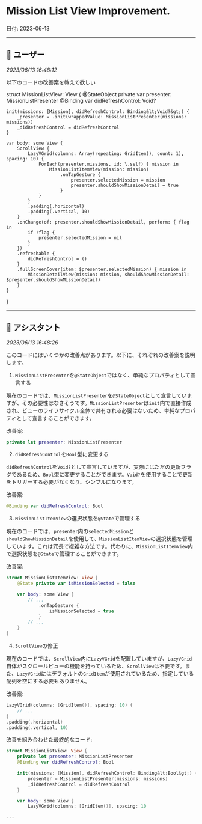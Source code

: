 # Mission List View Improvement.

日付: 2023-06-13

---

## 👤 ユーザー
*2023/06/13 16:48:12*

以下のコードの改善案を教えて欲しい

struct MissionListView: View {
    @StateObject private var presenter: MissionListPresenter
    @Binding var didRefreshControl: Void?

    init(missions: [Mission], didRefreshControl: Binding&lt;Void?&gt;) {
        _presenter = .init(wrappedValue: MissionListPresenter(missions: missions))
        _didRefreshControl = didRefreshControl
    }

    var body: some View {
        ScrollView {
            LazyVGrid(columns: Array(repeating: GridItem(), count: 1), spacing: 10) {
                ForEach(presenter.missions, id: \.self) { mission in
                    MissionListItemView(mission: mission)
                        .onTapGesture {
                            presenter.selectedMission = mission
                            presenter.shouldShowMissionDetail = true
                        }
                }
            }
            .padding(.horizontal)
            .padding(.vertical, 10)
        }
        .onChange(of: presenter.shouldShowMissionDetail, perform: { flag in
            if !flag {
                presenter.selectedMission = nil
            }
        })
        .refreshable {
            didRefreshControl = ()
        }
        .fullScreenCover(item: $presenter.selectedMission) { mission in
            MissionDetailView(mission: mission, shouldShowMissionDetail: $presenter.shouldShowMissionDetail)
        }
    }
}

---

## 🤖 アシスタント
*2023/06/13 16:48:26*

このコードにはいくつかの改善点があります。以下に、それぞれの改善案を説明します。

1. `MissionListPresenter`を`@StateObject`ではなく、単純なプロパティとして宣言する

現在のコードでは、`MissionListPresenter`を`@StateObject`として宣言していますが、その必要性はなさそうです。`MissionListPresenter`は`init`内で直接作成され、ビューのライフサイクル全体で共有される必要はないため、単純なプロパティとして宣言することができます。

改善案:

```swift
private let presenter: MissionListPresenter
```

2. `didRefreshControl`を`Bool`型に変更する

`didRefreshControl`を`Void?`として宣言していますが、実際にはただの更新フラグであるため、`Bool`型に変更することができます。`Void?`を使用することで更新をトリガーする必要がなくなり、シンプルになります。

改善案:

```swift
@Binding var didRefreshControl: Bool
```

3. `MissionListItemView`の選択状態を`@State`で管理する

現在のコードでは、`presenter`内の`selectedMission`と`shouldShowMissionDetail`を使用して、`MissionListItemView`の選択状態を管理しています。これは冗長で複雑な方法です。代わりに、`MissionListItemView`内で選択状態を`@State`で管理することができます。

改善案:

```swift
struct MissionListItemView: View {
    @State private var isMissionSelected = false

    var body: some View {
        // ...
            .onTapGesture {
                isMissionSelected = true
            }
        // ...
    }
}
```

4. `ScrollView`の修正

現在のコードでは、`ScrollView`内に`LazyVGrid`を配置していますが、`LazyVGrid`自体がスクロールビューの機能を持っているため、`ScrollView`は不要です。また、`LazyVGrid`にはデフォルトの`GridItem`が使用されているため、指定している配列を空にする必要もありません。

改善案:

```swift
LazyVGrid(columns: [GridItem()], spacing: 10) {
    // ...
}
.padding(.horizontal)
.padding(.vertical, 10)
```

改善を組み合わせた最終的なコード:

```swift
struct MissionListView: View {
    private let presenter: MissionListPresenter
    @Binding var didRefreshControl: Bool

    init(missions: [Mission], didRefreshControl: Binding&lt;Bool&gt;) {
        presenter = MissionListPresenter(missions: missions)
        _didRefreshControl = didRefreshControl
    }

    var body: some View {
        LazyVGrid(columns: [GridItem()], spacing: 10

---
